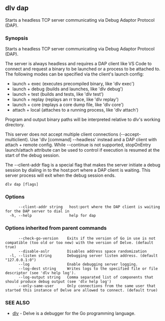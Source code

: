 ## dlv dap

Starts a headless TCP server communicating via Debug Adaptor Protocol (DAP).

### Synopsis

Starts a headless TCP server communicating via Debug Adaptor Protocol (DAP).

The server is always headless and requires a DAP client like VS Code to connect and request a binary
to be launched or a process to be attached to. The following modes can be specified via the client's launch config:
- launch + exec   (executes precompiled binary, like 'dlv exec')
- launch + debug  (builds and launches, like 'dlv debug')
- launch + test   (builds and tests, like 'dlv test')
- launch + replay (replays an rr trace, like 'dlv replay')
- launch + core   (replays a core dump file, like 'dlv core')
- attach + local  (attaches to a running process, like 'dlv attach')

Program and output binary paths will be interpreted relative to dlv's working directory.

This server does not accept multiple client connections (--accept-multiclient).
Use 'dlv [command] --headless' instead and a DAP client with attach + remote config.
While --continue is not supported, stopOnEntry launch/attach attribute can be used to control if
execution is resumed at the start of the debug session.

The --client-addr flag is a special flag that makes the server initiate a debug session
by dialing in to the host:port where a DAP client is waiting. This server process
will exit when the debug session ends.

```
dlv dap [flags]
```

### Options

```
      --client-addr string   host:port where the DAP client is waiting for the DAP server to dial in
  -h, --help                 help for dap
```

### Options inherited from parent commands

```
      --check-go-version    Exits if the version of Go in use is not compatible (too old or too new) with the version of Delve. (default true)
      --disable-aslr        Disables address space randomization
  -l, --listen string       Debugging server listen address. (default "127.0.0.1:0")
      --log                 Enable debugging server logging.
      --log-dest string     Writes logs to the specified file or file descriptor (see 'dlv help log').
      --log-output string   Comma separated list of components that should produce debug output (see 'dlv help log')
      --only-same-user      Only connections from the same user that started this instance of Delve are allowed to connect. (default true)
```

### SEE ALSO

* [dlv](dlv.md)	 - Delve is a debugger for the Go programming language.

